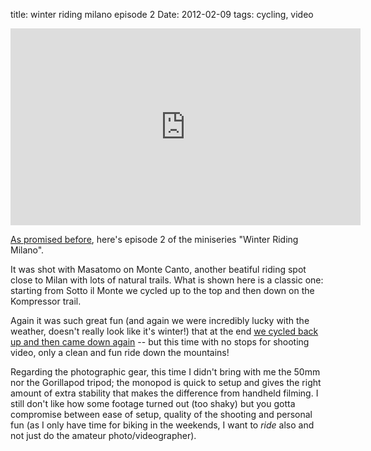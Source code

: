 title: winter riding milano episode 2
Date: 2012-02-09
tags: cycling, video
 

<iframe width="560" height="315" src="http://www.youtube.com/embed/nb1_m14Q9oc?rel=0" frameborder="0"> </iframe>

[As promised before](http://aadm.github.io/2011-12-20-winter-riding-milano-episode-1.html), here's episode 2 of the miniseries "Winter Riding Milano".

It was shot with Masatomo on Monte Canto, another beatiful riding spot close to Milan with lots of natural trails. What is shown here is a classic one: starting from Sotto il Monte we cycled up to the top and then down on the Kompressor trail.

Again it was such great fun (and again we were incredibly lucky with the weather, doesn't really look like it's winter!) that at the end [we cycled back up and then came down again](http://connect.garmin.com/activity/140029963) -- but this time with no stops for shooting video, only a clean and fun ride down the mountains!

Regarding the photographic gear, this time I didn't bring with me the 50mm nor the Gorillapod tripod; the monopod is quick to setup and gives the right amount of extra stability that makes the difference from handheld filming. I still don't like how some footage turned out (too shaky) but you gotta compromise between ease of setup, quality of the shooting and personal fun (as I only have time for biking in the weekends, I want to *ride* also and not just do the amateur photo/videographer).



